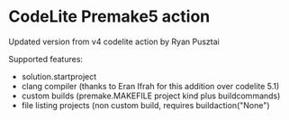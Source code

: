 # CodeLite Premake5 action

Updated version from v4 codelite action by Ryan Pusztai

Supported features:

* solution.startproject
* clang compiler (thanks to Eran Ifrah for this addition over codelite 5.1)
* custom builds (premake.MAKEFILE project kind plus buildcommands)
* file listing projects (non custom build, requires buildaction("None")
